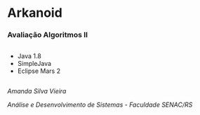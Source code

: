 # Arkanoid 
### Avaliação Algoritmos II 

##

 * Java 1.8
 * SimpleJava 
 * Eclipse Mars 2

##

*Amanda Silva Vieira*

*Análise e Desenvolvimento de Sistemas - Faculdade SENAC/RS*
